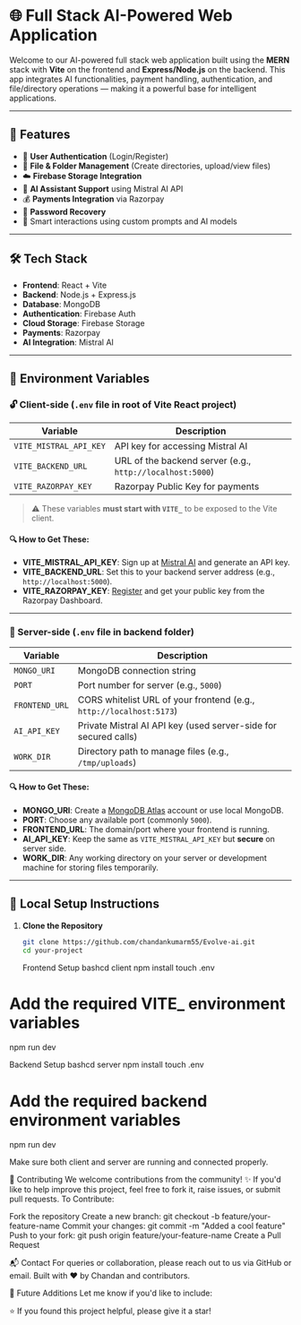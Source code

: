 # 🌐 Full Stack AI-Powered Web Application

Welcome to our AI-powered full stack web application built using the **MERN** stack with **Vite** on the frontend and **Express/Node.js** on the backend. This app integrates AI functionalities, payment handling, authentication, and file/directory operations — making it a powerful base for intelligent applications.

---

## 🚀 Features

- 🔐 **User Authentication** (Login/Register)
- 📁 **File & Folder Management** (Create directories, upload/view files)
- ☁️ **Firebase Storage Integration**
- 🤖 **AI Assistant Support** using Mistral AI API
- 💰 **Payments Integration** via Razorpay
- 🔄 **Password Recovery**
- 🧠 Smart interactions using custom prompts and AI models

---

## 🛠️ Tech Stack

- **Frontend**: React + Vite
- **Backend**: Node.js + Express.js
- **Database**: MongoDB
- **Authentication**: Firebase Auth
- **Cloud Storage**: Firebase Storage
- **Payments**: Razorpay
- **AI Integration**: Mistral AI

---

## 🧩 Environment Variables

### 🔓 Client-side (`.env` file in root of Vite React project)

| Variable               | Description                                               |
| ---------------------- | --------------------------------------------------------- |
| `VITE_MISTRAL_API_KEY` | API key for accessing Mistral AI                          |
| `VITE_BACKEND_URL`     | URL of the backend server (e.g., `http://localhost:5000`) |
| `VITE_RAZORPAY_KEY`    | Razorpay Public Key for payments                          |

> ⚠️ These variables **must start with `VITE_`** to be exposed to the Vite client.

#### 🔍 How to Get These:

- **VITE_MISTRAL_API_KEY**: Sign up at [Mistral AI](https://mistral.ai/) and generate an API key.
- **VITE_BACKEND_URL**: Set this to your backend server address (e.g., `http://localhost:5000`).
- **VITE_RAZORPAY_KEY**: [Register](https://razorpay.com/) and get your public key from the Razorpay Dashboard.

---

### 🔐 Server-side (`.env` file in backend folder)

| Variable       | Description                                                         |
| -------------- | ------------------------------------------------------------------- |
| `MONGO_URI`    | MongoDB connection string                                           |
| `PORT`         | Port number for server (e.g., `5000`)                               |
| `FRONTEND_URL` | CORS whitelist URL of your frontend (e.g., `http://localhost:5173`) |
| `AI_API_KEY`   | Private Mistral AI API key (used server-side for secured calls)     |
| `WORK_DIR`     | Directory path to manage files (e.g., `/tmp/uploads`)               |

#### 🔍 How to Get These:

- **MONGO_URI**: Create a [MongoDB Atlas](https://www.mongodb.com/cloud/atlas) account or use local MongoDB.
- **PORT**: Choose any available port (commonly `5000`).
- **FRONTEND_URL**: The domain/port where your frontend is running.
- **AI_API_KEY**: Keep the same as `VITE_MISTRAL_API_KEY` but **secure** on server side.
- **WORK_DIR**: Any working directory on your server or development machine for storing files temporarily.

---

## 🧪 Local Setup Instructions

1. **Clone the Repository**
   ```bash
   git clone https://github.com/chandankumarm55/Evolve-ai.git
   cd your-project
   ```
   Frontend Setup
   bashcd client
   npm install
   touch .env

# Add the required VITE\_ environment variables

npm run dev

Backend Setup
bashcd server
npm install
touch .env

# Add the required backend environment variables

npm run dev

Make sure both client and server are running and connected properly.

🙌 Contributing
We welcome contributions from the community! ✨
If you'd like to help improve this project, feel free to fork it, raise issues, or submit pull requests.
To Contribute:

Fork the repository
Create a new branch: git checkout -b feature/your-feature-name
Commit your changes: git commit -m "Added a cool feature"
Push to your fork: git push origin feature/your-feature-name
Create a Pull Request

📬 Contact
For queries or collaboration, please reach out to us via GitHub or email.
Built with ❤️ by Chandan and contributors.

🚀 Future Additions
Let me know if you'd like to include:

⭐ If you found this project helpful, please give it a star!
